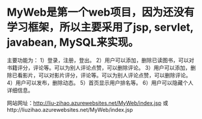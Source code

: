 
# MyWeb是第一个web项目，因为还没有学习框架，所以主要采用了jsp, servlet, javabean, MySQL来实现。
主要功能为：
1）登录，注册，登出。
2）用户可以添加，删除已读图书，可以对书籍评分，评论等。可以为别人评论点赞，可以删除评论。
3）用户可以添加，删除已看影片，可以对影片评分，评论等。可以为别人评论点赞，可以删除评论。
4）用户可以发布，删除动态。
5）首页显示用户排名等。
6）用户可以隐藏个人详细信息。

网站网址：http://liu-zihao.azurewebsites.net/MyWeb/index.jsp
或http://liuzihao.azurewebsites.net/MyWeb/index.jsp

